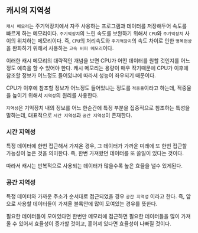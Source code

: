 ## 캐시의 지역성

`캐시 메모리`는 주기억장치에서 자주 사용하는 프로그램과 데이터를 저장해두어 속도를 빠르게 하는 메모리이다. `주기억장치`의 느린 속도를 보완하기 위해서 `CPU`와 `주기억장치` 사이의 위치하는 메모리이다. 즉, `CPU`의 처리속도와 `주기억장치`의 속도 차이로 인한 `병목현상`을 완화하기 위해서 사용하는 `고속 버퍼 메모리`이다.

이러한 캐시 메모리의 대략적인 개념을 보면 CPU가 어떤 데이터를 원할 것인지를 어느정도 예측을 할 수 있어야 한다. 캐시 메모리는 용량이 매우 작기때문에 CPU가 이후에 참조할 정보가 어느정도 들어있냐에 따라서 성능이 좌우되기 때문이다. 

CPU가 이후에 참조할 정보가 어느정도 들어있냐는 정도를 `적중율`이라고 하는데, 적중율을 높이기 위해서 `지역성`의 원리를 사용한다.

`지역성`은 기억장치 내의 정보를 어느 한순간에 특정 부분을 집중적으로 참조하는 특성을 말하는데, 대표적으로 `시간 지역성`과 `공간 지역성`이 존재한다.

### 시간 지역성

특정 데이터에 한번 접근해서 가져온 경우, 그 데이터가 가까운 미래에 또 한번 접근할 가능성이 높은 것을 의미한다. 즉, 한번 가져왔던 데이터를 또 쓸일이 있다는 것이다.

따라서 캐시는 반복적으로 사용되는 데이터가 많을수록 높은 효율을 낼수 있게된다.

### 공간 지역성

특정 데이터와 가까운 주소가 순서대로 접근되었을 경우 `공간 지역성` 이라고 한다. 즉, 앞으로 사용할 데이터들이 가져올 블록안에 많이 모여있는 경우를 뜻한다. 

필요한 데이터들이 모여있다면 한번만 메모리에 접근하면 필요한 데이터들을 많이 가져올 수 있어서 효율성이 증가할 것이고, 흩어져 있다면 효율성이 나빠질 것이다.